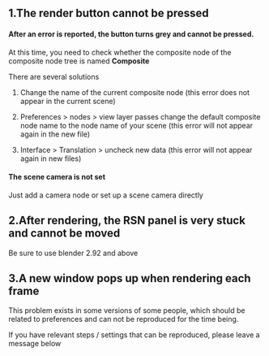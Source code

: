 ## 1.The render button cannot be pressed

#### After an error is reported, the button turns grey and cannot be pressed.

At this time, you need to check whether the composite node of the composite node tree is named **Composite**

There are several solutions

1. Change the name of the current composite node (this error does not appear in the current scene)

2. Preferences > nodes > view layer passes change the default composite node name to the node name of your scene (this error will not appear again in the new file)

3. Interface > Translation > uncheck new data (this error will not appear again in new files)

#### The scene camera is not set

Just add a camera node or set up a scene camera directly

## 2.After rendering, the RSN panel is very stuck and cannot be moved

Be sure to use blender 2.92 and above

## 3.A new window pops up when rendering each frame

This problem exists in some versions of some people, which should be related to preferences and can not be reproduced for the time being.

If you have relevant steps / settings that can be reproduced, please leave a message below